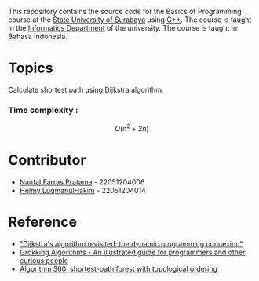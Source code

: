 This repository contains the source code for the Basics of Programming course at the [State University of Surabaya](https://www.unesa.ac.id/) using [C++](https://en.wikipedia.org/wiki/C%2B%2B). The course is taught in the [Informatics Department](https://ti.ft.unesa.ac.id/) of the university. The course is taught in Bahasa Indonesia. 

# Topics
Calculate shortest path using Dijkstra algorithm.

### Time complexity :
```math
O(n^2 + 2n)
```

# Contributor
- [Naufal Farras Pratama](https://github.com/NaufalF121) - 22051204006
- [Helmy LuqmanulHakim](https://github.com/elskow/) - 22051204014

# Reference
- ["Dijkstra's algorithm revisited: the dynamic programming connexion"](https://www.infona.pl/resource/bwmeta1.element.baztech-article-BAT5-0013-0005/tab/summary)
- [Grokking Algorithms - An illustrated guide for programmers and other curious people](https://www.manning.com/books/grokking-algorithms)
- [Algorithm 360: shortest-path forest with topological ordering](https://dl.acm.org/doi/10.1145/363269.363610)